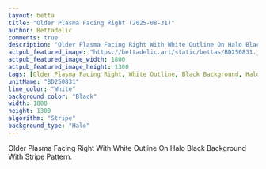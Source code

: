 ```yaml
---
layout: betta
title: "Older Plasma Facing Right (2025-08-31)"
author: Bettadelic
comments: true
description: "Older Plasma Facing Right With White Outline On Halo Black Background With Stripe Pattern."
actpub_featured_image: "https://bettadelic.art/static/bettas/BD250831.jpg"
actpub_featured_image_width: 1800
actpub_featured_image_height: 1300
tags: [Older Plasma Facing Right, White Outline, Black Background, Halo Background Pattern, Stripe Pattern, August 2025]
unitName: "BD250831"
line_color: "White"
background_color: "Black"
width: 1800
height: 1300
algorithm: "Stripe"
background_type: "Halo"
---
```


Older Plasma Facing Right With White Outline On Halo Black Background With Stripe Pattern.
